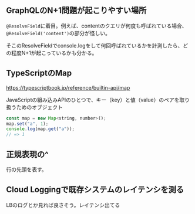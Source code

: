 ## GraphQLのN+1問題が起こりやすい場所

`@ResolveField`に着目。例えば、contentのクエリが何度も呼ばれている場合、`@ResolveField('content')`の部分が怪しい。

そこのResolveFieldでconsole.logをして何回呼ばれているかを計測したら、どの程度N+1が起こっているかも分かる。

## TypeScriptのMap

https://typescriptbook.jp/reference/builtin-api/map

JavaScriptの組み込みAPIのひとつで、キー（key）と値（value）のペアを取り扱うためのオブジェクト

```js
const map = new Map<string, number>();
map.set("a", 1);
console.log(map.get("a"));
// => 1
```

## 正規表現の^

行の先頭を表す。

## Cloud Loggingで既存システムのレイテンシを測る

LBのログとか見れば良さそう。レイテンシ出てる
